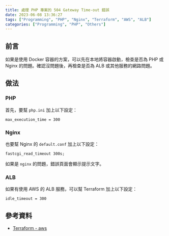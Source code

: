 ```yaml
---
title: 處理 PHP 專案的 504 Gateway Time-out 錯誤
date: 2023-06-08 13:36:27
tags: ["Programming", "PHP", "Nginx", "Terraform", "AWS", "ALB"]
categories: ["Programming", "PHP", "Others"]
---
```


## 前言

如果是使用 Docker 容器的方案，可以先在本地將容器啟動，檢查是否為 PHP 或 Nginx 的問題。確認沒問題後，再檢查是否為 ALB 或其他服務的網路問題。

## 做法

### PHP

首先，要幫 `php.ini` 加上以下設定：

```
max_execution_time = 300
```

### Nginx

也要幫 Nginx 的 `default.conf` 加上以下設定：

```
fastcgi_read_timeout 300s;
```

如果是 `nginx` 的問題，錯誤頁面會顯示提示文字。

### ALB

如果有使用 AWS 的 ALB 服務，可以幫 Terraform 加上以下設定：

```
idle_timeout = 300
```

## 參考資料

- [Terraform - aws](https://registry.terraform.io/providers/hashicorp/aws/latest/docs/resources/lb)


